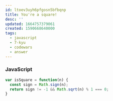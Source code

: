 ```yaml
---
id: ltoev3uyh6pfgosn5bfbqnp
title: You're a square!
desc: ''
updated: 1664757379061
created: 1590668640000
tags:
  - javascript
  - 7-kyu
  - codewars
  - answer
---
```


### JavaScript

```js
var isSquare = function(n) {
  const sign = Math.sign(n);
  return sign != -1 && Math.sqrt(n) % 1 === 0;
}
```
